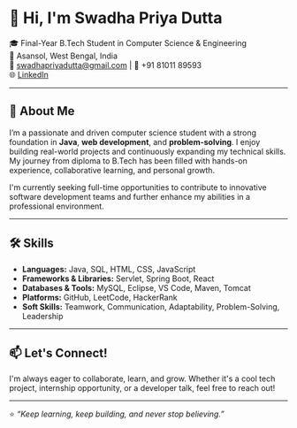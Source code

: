 # 👋 Hi, I'm Swadha Priya Dutta

🎓 Final-Year B.Tech Student in Computer Science & Engineering  
📍 Asansol, West Bengal, India  
📧 swadhapriyadutta@gmail.com | 📱 +91 81011 89593  
🌐 [LinkedIn](https://www.linkedin.com/in/swadha-priya-dutta-1b45a5262) 

---

## 🚀 About Me

I’m a passionate and driven computer science student with a strong foundation in **Java**, **web development**, and **problem-solving**. I enjoy building real-world projects and continuously expanding my technical skills. My journey from diploma to B.Tech has been filled with hands-on experience, collaborative learning, and personal growth.

I'm currently seeking full-time opportunities to contribute to innovative software development teams and further enhance my abilities in a professional environment.

---

## 🛠️ Skills

- **Languages:** Java, SQL, HTML, CSS, JavaScript  
- **Frameworks & Libraries:** Servlet, Spring Boot, React  
- **Databases & Tools:** MySQL, Eclipse, VS Code, Maven, Tomcat  
- **Platforms:** GitHub, LeetCode, HackerRank  
- **Soft Skills:** Teamwork, Communication, Adaptability, Problem-Solving, Leadership

---


## 📫 Let's Connect!

I'm always eager to collaborate, learn, and grow. Whether it's a cool tech project, internship opportunity, or a developer talk, feel free to reach out!

---

⭐ *“Keep learning, keep building, and never stop believing.”*
